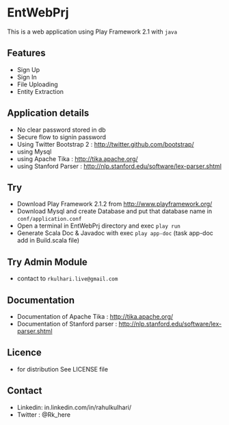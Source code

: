 # EntWebPrj

This is a web application using Play Framework 2.1 with `java` 

## Features
* Sign Up
* Sign In
* File Uploading
* Entity Extraction
 

## Application details
* No clear password stored in db
* Secure flow to signin password
* Using Twitter Bootstrap 2 : http://twitter.github.com/bootstrap/
* using Mysql
* using Apache Tika : http://tika.apache.org/
* using Stanford Parser : http://nlp.stanford.edu/software/lex-parser.shtml

## Try
* Download Play Framework 2.1.2 from http://www.playframework.org/
* Download Mysql and create Database and put that database name in `conf/application.conf`
* Open a terminal in EntWebPrj directory and exec `play run`
* Generate Scala Doc & Javadoc with exec `play app-doc` (task app-doc add in Build.scala file)

## Try Admin Module
* contact to `rkulhari.live@gmail.com`

## Documentation
* Documentation of Apache Tika : http://tika.apache.org/
* Documentation of Stanford parser : http://nlp.stanford.edu/software/lex-parser.shtml

## Licence
* for distribution See LICENSE file

## Contact
* Linkedin: in.linkedin.com/in/rahulkulhari/
* Twitter : @Rk_here
